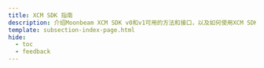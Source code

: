 ```yaml
---
title: XCM SDK 指南
description: 介绍Moonbeam XCM SDK v0和v1可用的方法和接口，以及如何使用XCM SDK轻松转移跨链资产的指南
template: subsection-index-page.html
hide:
  - toc
  - feedback
---
```

